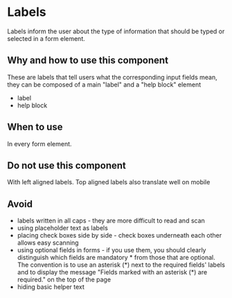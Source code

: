 # Labels

Labels inform the user about the type of information that should be typed or
selected in a form element.

## Why and how to use this component

These are labels that tell users what the corresponding input fields mean, they
can be composed of a main "label" and a "help block" element

* label
* help block

## When to use

In every form element.

## Do not use this component

With left aligned labels. Top aligned labels also translate well on mobile

## Avoid

* labels written in all caps - they are more difficult to read and scan
* using placeholder text as labels
* placing check boxes side by side - check boxes underneath each other allows
  easy scanning
* using optional fields in forms - if you use them, you should clearly
  distinguish which fields are mandatory \* from those that are optional. The
  convention is to use an asterisk (\*) next to the required fields' labels and
  to display the message "Fields marked with an asterisk (\*) are required." on
  the top of the page
* hiding basic helper text
